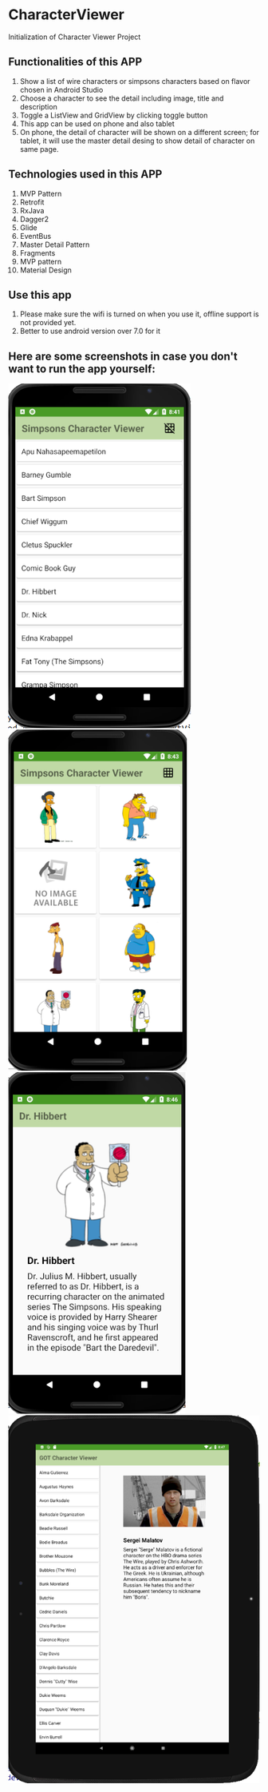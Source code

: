 # CharacterViewer
Initialization of Character Viewer Project
## Functionalities of this APP 
  1. Show a list of wire characters or simpsons characters based on flavor chosen in Android Studio
  2. Choose a character to see the detail including image, title and description
  3. Toggle a ListView and GridView by clicking toggle button
  4. This app can be used on phone and also tablet
  5. On phone, the detail of character will be shown on a different screen; for tablet, it will use the master detail desing to show 
     detail of character on same page.
     
## Technologies used in this APP 
  1. MVP Pattern
  2. Retrofit
  3. RxJava
  4. Dagger2
  5. Glide
  6. EventBus
  7. Master Detail Pattern
  8. Fragments
  9. MVP pattern
  10. Material Design
  
  
## Use this app 
  1. Please make sure the wifi is turned on when you use it, offline support is not provided yet.
  2. Better to use android version over 7.0 for it
  
## Here are some screenshots in case you don't want to run the app yourself:

![Alt text](phone_list_page.png?raw=true "Title")
![Alt text](phone_grid_page.png?raw=true "Title")
![Alt text](phone_detail_page.png?raw=true "Title")
![Alt text](tablet_master_detail.png?raw=true "Title")
